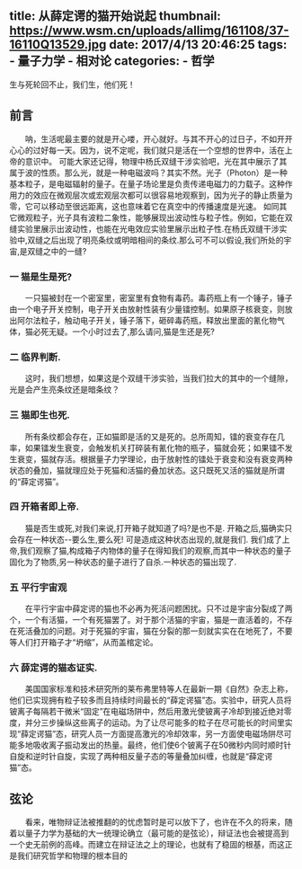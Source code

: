 title: 从薛定谔的猫开始说起
thumbnail: https://www.wsm.cn/uploads/allimg/161108/37-16110Q13529.jpg
date: 2017/4/13 20:46:25
tags: 
    - 量子力学
    - 相对论
categories:
    - 哲学
---

生与死轮回不止，我们生，他们死！

## 前言
    
   &emsp;&emsp;呐，生活呢最主要的就是开心喽，开心就好。与其不开心的过日子，不如开开心心的过好每一天。因为，说不定呢，我们就只是活在一个空想的世界中，活在上帝的意识中。
   可能大家还记得，物理中杨氏双缝干涉实验吧，光在其中展示了其属于波的性质。那么光，就是一种电磁波吗？其实不然。光子（Photon）是一种基本粒子，是电磁辐射的量子。在量子场论里是负责传递电磁力的力载子。这种作用力的效应在微观层次或宏观层次都可以很容易地观察到，因为光子的静止质量为零，它可以移动至很远距离，这也意味着它在真空中的传播速度是光速。
如同其它微观粒子，光子具有波粒二象性，能够展现出波动性与粒子性。例如，它能在双缝实验里展示出波动性，也能在光电效应实验里展示出粒子性.在杨氏双缝干涉实验中,双缝之后出现了明亮条纹或明暗相间的条纹.那么可不可以假设,我们所处的宇宙,是双缝之中的一缝?
    
### 一 猫是生是死?

   &emsp;&emsp;一只猫被封在一个密室里，密室里有食物有毒药。毒药瓶上有一个锤子，锤子由一个电子开关控制，电子开关由放射性装有少量镭控制。如果原子核衰变，则放出阿尔法粒子，触动电子开关，锤子落下，砸碎毒药瓶，释放出里面的氰化物气体，猫必死无疑。一个小时过去了,那么请问,猫是生还是死?

### 二 临界判断.
 
   &emsp;&emsp;这时，我们想想，如果这是个双缝干涉实验，当我们拉大的其中的一个缝隙，光是会产生亮条纹还是暗条纹？

### 三 猫即生也死.

   &emsp;&emsp;所有条纹都会存在，正如猫即是活的又是死的。总所周知，镭的衰变存在几率，如果镭发生衰变，会触发机关打碎装有氰化物的瓶子，猫就会死；如果镭不发生衰变，猫就存活。根据量子力学理论，由于放射性的镭处于衰变和没有衰变两种状态的叠加，猫就理应处于死猫和活猫的叠加状态。这只既死又活的猫就是所谓的“薛定谔猫”。


### 四 开箱者即上帝.

   &emsp;&emsp;猫是否生或死,对我们来说,打开箱子就知道了吗?是也不是. 开箱之后,猫确实只会存在一种状态--要么生,要么死! 可是造成这种状态出现的,就是我们. 我们成了上帝,我们观察了猫,构成箱子内物体的量子在得知我们的观察,而其中一种状态的量子固化为了物质,另一种状态的量子进行了自杀.一种状态的猫出现了.


### 五 平行宇宙观

   &emsp;&emsp;在平行宇宙中薛定谔的猫也不必再为死活问题困扰。只不过是宇宙分裂成了两个，一个有活猫，一个有死猫罢了。对于那个活猫的宇宙，猫是一直活着的，不存在死活叠加的问题。对于死猫的宇宙，猫在分裂的那一刻就实实在在地死了，不要等人们打开箱子才“坍缩”，从而盖棺定论。


### 六 薛定谔的猫态证实.

   &emsp;&emsp;美国国家标准和技术研究所的莱布弗里特等人在最新一期《自然》杂志上称，他们已实现拥有粒子较多而且持续时间最长的“薛定谔猫”态。实验中，研究人员将铍离子每隔若干微米“固定”在电磁场阱中，然后用激光使铍离子冷却到接近绝对零度，并分三步操纵这些离子的运动。为了让尽可能多的粒子在尽可能长的时间里实现“薛定谔猫”态，研究人员一方面提高激光的冷却效率，另一方面使电磁场阱尽可能多地吸收离子振动发出的热量。最终，他们使6个铍离子在50微秒内同时顺时针自旋和逆时针自旋，实现了两种相反量子态的等量叠加纠缠，也就是“薛定谔猫”态。
        
## 弦论
   
   &emsp;&emsp;看来，唯物辩证法被推翻的的忧虑暂时是可以放下了，也许在不久的将来，随着以量子力学为基础的大一统理论确立（最可能的是弦论），辩证法也会被提高到一个史无前例的高峰。而建立在辩证法之上的理论，也就有了稳固的根基，而这正是我们研究哲学和物理的根本目的    
